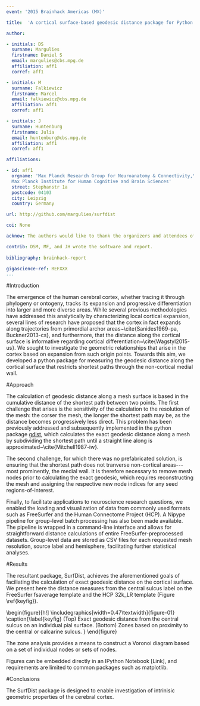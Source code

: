 ```yaml
---
event: '2015 Brainhack Americas (MX)'

title:  'A cortical surface-based geodesic distance package for Python'

author:

- initials: DS
  surname: Margulies
  firstname: Daniel S
  email: margulies@cbs.mpg.de
  affiliation: aff1
  corref: aff1

- initials: M
  surname: Falkiewicz
  firstname: Marcel
  email: falkiewicz@cbs.mpg.de
  affiliation: aff1
  corref: aff1

- initials: J
  surname: Huntenburg
  firstname: Julia
  email: huntenburg@cbs.mpg.de
  affiliation: aff1
  corref: aff1

affiliations: 

- id: aff1
  orgname: 'Max Planck Research Group for Neuroanatomy & Connectivity,\
  Max Planck Institute for Human Cognitive and Brain Sciences'
  street: Stephanstr 1a
  postcode: 04103
  city: Leipzig
  country: Germany

url: http://github.com/margulies/surfdist

coi: None

acknow: The authors would like to thank the organizers and attendees of Brainhack MX.

contrib: DSM, MF, and JH wrote the software and report.
  
bibliography: brainhack-report

gigascience-ref: REFXXX
...
```


#Introduction

The emergence of the human cerebral cortex, whether tracing it through phylogeny or ontogeny, tracks its expansion and progressive differentiation into larger and more diverse areas. While several previous methodologies have addressed this analytically by characterizing local cortical expansion, several lines of research have proposed that the cortex in fact expands along trajectories from primordial archor areas~\cite{Sanides1969-pa, Buckner2013-cs}, and furthermore, that the distance along the cortical surface is informative regarding cortical differentiation~\cite{Wagstyl2015-us}. We sought to investigate the geometric relationships that arise in the cortex based on expansion from such origin points. Towards this aim, we developed a python package for measuring the geodesic distance along the cortical surface that restricts shortest paths through the non-cortical medial wall. 

#Approach

The calculation of geodesic distance along a mesh surface is based in the cumulative distance of the shortest path between two points. The first challenge that arises is the sensitivity of the calculation to the resolution of the mesh: the corser the mesh, the longer the shortest path may be, as the distance becomes progressively less direct. This problem has been previously addressed and subsequently implemented in the python package [gdist](https://pypi.python.org/pypi/gdist/), which calculates the exact geodesic distance along a mesh by subdividing the shortest path until a straight line along is approximated~\cite{Mitchell1987-iw}. 

The second challenge, for which there was no prefabricated solution, is ensuring that the shortest path does not tranverse non-cortical areas--- most prominently, the medial wall. It is therefore necessary to remove mesh nodes prior to calculating the exact geodesic, which requires reconstructing the mesh and assigning the respective new node indices for any seed regions-of-interest.

Finally, to facilitate applications to neuroscience research questions, we enabled the loading and visualization of data from commonly used formats such as FreeSurfer and the Human Connectome Project (HCP). A Nipype pipeline for group-level batch processing has also been made available. The pipeline is wrapped in a command-line interface and allows for straightforward distance calculations of entire FreeSurfer-preprocessed datasets. Group-level data are stored as CSV files for each requested mesh resolution, source label and hemisphere, facilitating further statistical analyses.

#Results

The resultant package, SurfDist, achieves the aforementioned goals of faciliating the calculation of exact geodesic distance on the cortical surface. We present here the distance measures from the central sulcus label on the FreeSurfer fsaverage template and the HCP 32k_LR template (Figure \ref{keyfig}).

\begin{figure}[h!]
  \includegraphics[width=0.47\textwidth]{figure-01}
  \caption{\label{keyfig}
  (Top) Exact geodesic distance from the central sulcus on an individual pial surface.
  (Bottom) Zones based on proximity to the central or calcarine sulcus.
  }
\end{figure}

The zone analysis provides a means to construct a Voronoi diagram based on a set of individual nodes or sets of nodes. 

Figures can be embedded directly in an IPython Notebook [Link], and requirements are limited to common packages such as matplotlib. 

#Conclusions

The SurfDist package is designed to enable investigation of intrinisic geometric properties of the cerebral cortex. 

